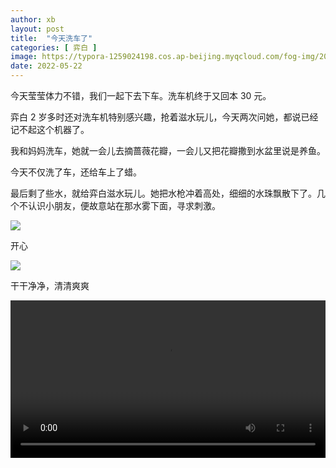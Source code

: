 ```yaml
---
author: xb
layout: post
title:  "今天洗车了"
categories: [ 弈白 ]
image: https://typora-1259024198.cos.ap-beijing.myqcloud.com/fog-img/2022-05-22-post.jpeg
date: 2022-05-22
---
```


今天莹莹体力不错，我们一起下去下车。洗车机终于又回本 30 元。

弈白 2 岁多时还对洗车机特别感兴趣，抢着滋水玩儿，今天两次问她，都说已经记不起这个机器了。

我和妈妈洗车，她就一会儿去摘蔷薇花瓣，一会儿又把花瓣撒到水盆里说是养鱼。

今天不仅洗了车，还给车上了蜡。

最后剩了些水，就给弈白滋水玩儿。她把水枪冲着高处，细细的水珠飘散下了。几个不认识小朋友，便故意站在那水雾下面，寻求刺激。

<div class="article-img-wrapper">
   <img src="https://typora-1259024198.cos.ap-beijing.myqcloud.com/fog-img/2022-05-22-1.jpeg">
   <p class="caption">开心</p>
</div>

<div class="article-img-wrapper">
   <img src="https://typora-1259024198.cos.ap-beijing.myqcloud.com/fog-img/2022-05-22-2.jpeg">
   <p class="caption">干干净净，清清爽爽</p>
</div>

<video width="100%" controls>
  <source src="/assets/videos/2022-05-22.mp4" type="video/mp4">
</video>
